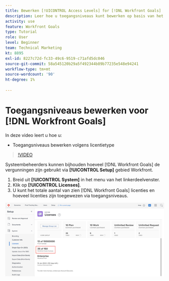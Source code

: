 ```yaml
---
title: Bewerken [!UICONTROL Access Levels] for [!DNL Workfront Goals]
description: Leer hoe u toegangsniveaus kunt bewerken op basis van het type licentie voor uw gebruikers in [!DNL Workfront Goals].
activity: use
feature: Workfront Goals
type: Tutorial
role: User
level: Beginner
team: Technical Marketing
kt: 8895
exl-id: 8227c72d-fc33-49c6-9519-c71afd5dc046
source-git-commit: 58a545120b29a5f492344b89b77235e548e94241
workflow-type: tm+mt
source-wordcount: '90'
ht-degree: 1%

---
```


# Toegangsniveaus bewerken voor [!DNL Workfront Goals]

In deze video leert u hoe u:

* Toegangsniveaus bewerken volgens licentietype

>[!VIDEO](https://video.tv.adobe.com/v/335189/?quality=12)

Systeembeheerders kunnen bijhouden hoeveel [!DNL Workfront Goals] de vergunningen zijn gebruikt via **[!UICONTROL Setup]** gebied Workfront.

1. Breid uit **[!UICONTROL System]** in het menu van het linkerdeelvenster.
1. Klik op **[!UICONTROL Licenses]**.
1. U kunt het totale aantal van zien [!DNL Workfront Goals] licenties en hoeveel licenties zijn toegewezen via toegangsniveaus.

![Een schermafbeelding van het aantal [!DNL Workfront Goals] licenties in het gedeelte Instellingen van [!DNL Workfront]](assets/02-workfront-goals-licenses.png)
